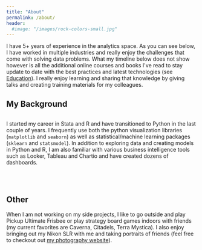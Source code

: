 ```yaml
---
title: "About"
permalink: /about/
header:
  #image: "/images/rock-colors-small.jpg"
---
```


I have 5+ years of experience in the analytics space. As you can see below, I have worked in multiple industries and really enjoy the challenges that come with solving data problems. What my timeline below does not show however is all the additional online courses and books I've read to stay update to date with the best practices and latest technologies (see [Education](https://pleonova.github.io/education/)). I really enjoy learning and sharing that knowledge by giving talks and creating training materials for my colleagues. 

## My Background
 
<img src="{{ site.url }}{{ site.baseurl }}/images/my-background3.JPG" alt="">


I started my career in Stata and R and have transitioned to Python in the last couple of years.  I frequently use both the python visualization libraries (`matplotlib` and `seaborn`) as well as statistical/machine learning packages (`sklearn` and `statsmodel`). In addition to exploring data and creating models in Python and R, I am also familiar with various business intelligence tools such as Looker, Tableau and Chartio and have created dozens of dashboards. 

<br /><br />
## Other
When I am not working on my side projects, I like to go outside and play Pickup Ultimate Frisbee or play strategy board games indoors with friends (my current favorites are Caverna, Citadels, Terra Mystica). I also enjoy bringing out my Nikon SLR with me and taking portraits of friends (feel free to checkout out [my photography website](http://girlandcamera.wixsite.com/novaphotography)).

